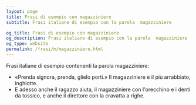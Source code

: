 ```yaml
---
layout: page
title: Frasi di esempio con magazziniere 
subtitle: Frasi italiane di esempio con la parola  magazziniere

og_title: Frasi di esempio con magazziniere 
og_description: Frasi italiane di esempio con la parola  magazziniere
og_type: website
permalink: /frasi/m/magazziniere.html
---
```


Frasi italiane di esempio contenenti la parola magazziniere:


- «Prenda signora, prenda, glielo porti.» Il magazziniere è il più arrabbiato, inghiotte.
- E adesso anche il ragazzo aiuta, il magazziniere con l'orecchino e i denti da tossico, e anche il direttore con la cravatta a righe.

